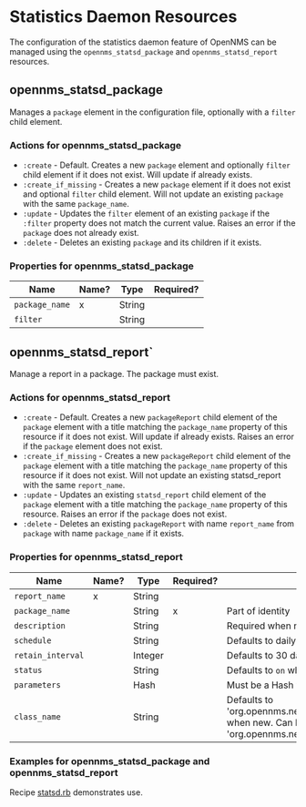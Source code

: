 # Statistics Daemon Resources

The configuration of the statistics daemon feature of OpenNMS can be managed using the `opennms_statsd_package` and `opennms_statsd_report` resources.

## opennms\_statsd\_package

Manages a `package` element in the configuration file, optionally with a `filter` child element.

### Actions for opennms\_statsd\_package

* `:create` - Default. Creates a new `package` element and optionally `filter` child element if it does not exist. Will update if already exists.
* `:create_if_missing` - Creates a new `package` element if it does not exist and optional `filter` child element. Will not update an existing `package` with the same `package_name`.
* `:update` - Updates the `filter` element of an existing `package` if the `:filter` property does not match the current value. Raises an error if the `package` does not already exist.
* `:delete` - Deletes an existing `package` and its children if it exists.

### Properties for opennms\_statsd\_package

| Name | Name? | Type | Required? |
| ---- | ----- | ---- | ---------------------- |
| `package_name` | x | String | |
| `filter` | | String | |

## opennms\_statsd\_report`

Manage a report in a package. The package must exist.

### Actions for opennms\_statsd\_report

* `:create` - Default. Creates a new `packageReport` child element of the `package` element with a title matching the `package_name` property of this resource if it does not exist. Will update if already exists. Raises an error if the `package` element does not exist.
* `:create_if_missing` - Creates a new `packageReport` child element of the `package` element with a title matching the `package_name` property of this resource if it does not exist. Will not update an existing statsd\_report with the same `report_name`.
* `:update` - Updates an existing `statsd_report` child element of the `package` element with a title matching the `package_name` property of this resource. Raises an error if the `package` does not exist.
* `:delete` - Deletes an existing `packageReport` with name `report_name` from `package` with name `package_name` if it exists.

### Properties for opennms\_statsd\_report

| Name | Name? | Type | Required? | Notes |
| ---- | ----- | ---- | --------- | ----- |
| `report_name` | x | String | | |
| `package_name` | | String | x | Part of identity |
| `description` | | String | | Required when new |
| `schedule` | | String | | Defaults to daily at 01:20:00 when new |
| `retain_interval` | | Integer | | Defaults to 30 days when new |
| `status` | | String | | Defaults to `on` when new. Can be `on` or `off`. |
| `parameters` | | Hash | | Must be a Hash with String keys and String values |
| `class_name` | | String | | Defaults to 'org.opennms.netmgt.dao.support.TopNAttributeStatisticVisitor' when new. Can be that or 'org.opennms.netmgt.dao.support.BottomNAttributeStatisticVisitor' |

### Examples for opennms\_statsd\_package and opennms\_statsd\_report

Recipe [statsd.rb](../test/fixtures/cookbooks/opennms_resource_tests/recipes/statsd.rb) demonstrates use.
